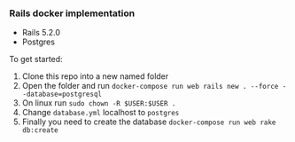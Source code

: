 ### Rails docker implementation

- Rails 5.2.0
- Postgres

To get started:

1. Clone this repo into a new named folder
1. Open the folder and run `docker-compose run web rails new . --force --database=postgresql`
1. On linux run `sudo chown -R $USER:$USER .`
1. Change `database.yml` localhost to `postgres`
1. Finally you need to create the database `docker-compose run web rake db:create
`